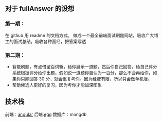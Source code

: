 ## 对于 fullAnswer 的设想

### 第一期：

在 github 用 readme 的文档方式。
做成一个最全前端面试刷题网站，吸收广大博主的面试总结，吸收各种面经，把答案写透

### 第二期：

- 智能刷题，有点借鉴百词斩，给你展示一道题，然后你自己回答，给自己评分
  系统根据评分给你出题，假如说一道题你自认为一百分，那么不会再给你，如果你只能回答 30 分，就会重复考你。因为经费有限，所以只会做单机版。
- 帮助候选人更好的复习，因为考你才能加深印象
## 技术栈

前端：[angular](https://angular.cn/start)
后端:[egg](https://eggjs.org/en/intro/quickstart.html)
数据库：mongdb